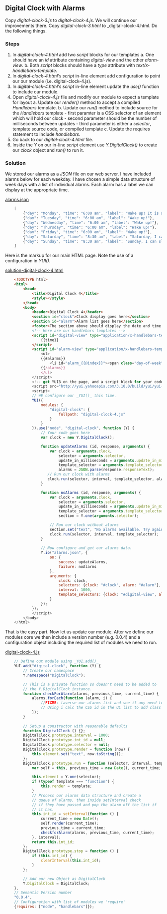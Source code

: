 
## Digital Clock with Alarms

Copy _digital-clock-3.js_ to _digital-clock-4.js_. We will continue our improvements there.
Copy _digital-clock-3.html_ to _digital-clock-4.html. Do the following things.

### Steps

1. In _digital-clock-4.html_ add two _script_ blocks for our templates
    a. One should have an _id_ attribute containing _digital-view_ and the other _alarm-view_.
    b. Both _script_ blocks should have a _type_ attribute with _text/x-handlebars-template_.
2. In _digital-clock-4.html_'s _script_ in-line element add configuration to point our our module (i.e. digital-clock-4.js).
3. In _digital-clock-4.html_'s _script_ in-line element update the _use()_ function to include our module.
4. Open _digital-clock-4.js_ file and modify our module to expect a template for layout
    a. Update our _render()_ method to accept a compiled _Handlebars_ template.
    b. Update our _run()_ method to include source for the _Handlebars_ template
        - first paramter is a CSS selector of an element which will hold our clock
        - second parameter should be the number of milliseconds between updates
        - third parameter is either a _selector_, template source code, or compiled template
    c. Update the requires statement to include _handlebars_.
5. Go back to our _digital-clock-4.html_ file.
6. Inside the _Y_ on our in-line _script_ element use _Y.DigitalClock()_ to create our _clock_ object and _run()_ to run it.


### Solution

We stored our alarms as a _JSON_ file on our web server.  I have included alarms below for 
each weekday. I have chosen a simple data structure of week days with a list of individual alarms.
Each alarm has a label we can display at the appropriate time.

[alarms.json](alarms.json)
```JavaScript
    [
        {"day": "Monday", "time": "6:00 am", "label": "Wake up! It is a work day."},
        {"day": "Tuesday", "time": "6:00 am", "label": "Wake up!"},
        {"day": "Wednesday", "time": "6:00 am", "label": "Wake up!"},
        {"day": "Thursday", "time": "6:00 am", "label": "Wake up!"},
        {"day": "Friday", "time": "6:00 am", "label": "Wake up!"},
        {"day": "Saturday", "time": "8:30 am", "label": "Saturday, I can sleep in!"},
        {"day": "Sunday", "time": "8:30 am", "label": "Sunday, I can sleep in!"}
    ]
```

Here is the markup for our main HTML page. Note the use of a configuration in _YUI()_.

[solution-digital-clock-4.html](solution-digital-clock-4.html)
```HTML
    <!DOCTYPE html>
    <html>
        <head>
            <title>Digital Clock 4</title>
            <style></style>
        </head>
        <body>
            <header>Digital Clock 4</header>
            <section id="clock">Clock display goes here</section>
            <section id="alarm">Alarm list goes here</section>
            <footer>The section above should display the date and time. It should change every second.</footer>
            <!-- Here are our handlebars templates -->
            <script id="digital-view" type="application/x-handlebars-template">
                {{time}}
            </script>
            <script id="alarm-view" type="application/x-handlebars-template">
                <ul>
                {{#alarms}}
                    <li id="alarm_{{@index}}"><span class="day-of-week">{{day}}</span><span class="time">{{time}}</span> <span class="label">{{label}}</span></li>
                {{/alarms}}
                </ul>
            </script>
            <!-- get YUI3 on the page, and a script block for your code -->
            <script src="http://yui.yahooapis.com/3.10.0/build/yui/yui-min.js"></script>
            <script>
            // WE configure our _YUI()_ this time.
            YUI({
                modules: {
                    "digital-clock": {
                        fullpath: "digital-clock-4.js"
                    }
                }
            }).use("node", "digital-clock", function (Y) {
                // Your code goes here
                var clock = new Y.DigitalClock();

                function updateAlarms (id, response, arguments) {
                    var clock = arguments.clock,
                        selector = arguments.selector,
                        update_in_milliseconds = arguments.update_in_milliseconds,
                        template_selector = arguments.template_selector,
                        alarms = JSON.parse(response.responseText);
                   // Run our clock with alarms
                   clock.run(selector, interval, template_selector, alarms);
                }

                function noAlarms (id, response, arguments) {
                    var clock = arguments.clock,
                        selector = arguments.selector,
                        update_in_milliseconds = arguments.update_in_milliseconds,
                        template_selector = arguments.template_selector, 
                        section = Y.one(arguments.selector);

                    // Run our clock without alarms
                    section.set("text", "No alarms available. Try again later.");
                    clock.run(selector, interval, template_selector);
                }
                
                // Now configure and get our alarms data.
                Y.io("alarms.json", {
                    on: {
                        success: updateAlarms,
                        failure: noAlarms
                    },
                    arguments: {
                        clock: clock,
                        selectors: {clock: "#clock", alarm: "#alarm"},
                        interval: 1000,
                        template_selectors: {clock: "#digital-view", alarm: "alarm-view"}
                    }
                });
            });
            </script>
        </body>
    </html>
```

That is the easy part. Now let us update our module. After we define
our modules core we then include a version number (e.g. 0.0.4) and
a configuration object including the required list of modules we need to run.

[digital-clock-4.js](digital-clock-4.js)
```JavaScript
    // Define out module using _YUI.add()_
    YUI.add("digital-clock", function (Y) {
        // Create our namespace
        Y.namespace("DigitalClock");

        // This is a private function so doesn't need to be added to
        // the Y.DigitalClock instance.
        function checkForAlarm(alarms, previous_time, current_time) {
            alarms.forEach(function (alarm, i) {
                //FIXME: taverse our alarms list and see if any need to trigger notification.
                // Using i calc the CSS id in the UL list to add class of "active"
            });
        }
        
        // Setup a constructor with reasonable defaults
        function DigitalClock () {};
        DigitalClock.prototype.interval = 1000;
        DigitalClock.prototype.int_id = null;
        DigitalClock.prototype.selector = null;
        DigitalClock.prototype.render = function (now) {
            this.element.set("text", now.toString());
        };
        DigitalClock.prototype.run = function (selector, interval, template, alarms) {
            var self = this, previous_time = new Date(), current_time;

            this.element = Y.one(selector);
            if (typeof template === "function") {
                this.render = template;
            }
            // Process our alarms data structure and create a
            // queue of alarms, then inside setInterval check
            // if they have passed and pop the alarm off the list if
            // it has.
            this.int_id = setInterval(function () {
                current_time = new Date();
                self.render(current_time);
                previous_time = current_time;
                checkforAlarm(alarms, previous_time, current_time);
            }, interval);
            return this.int_id;
        };
        DigitalClock.prototype.stop = function () {
            if (this.int_id) {
                clearInterval(this.int_id);
            }
        };

        // Add our new Object as DigitalClock
        Y.DigitalClock = DigitalClock;
    },
    // Semantic Version number
    "0.0.4",
    // Configuration with list of modules we 'require' 
    {requires: ["node", "handlebars"]});
```
